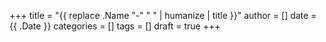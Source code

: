 +++
title = "{{ replace .Name "-" " " | humanize | title }}"
author = []
date = {{ .Date }}
categories = []
tags = []
draft = true
+++

